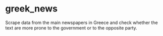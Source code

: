 ﻿# greek_news
Scrape data from the main newspapers in Greece and check whether the text are more prone to the government or to the opposite party.

